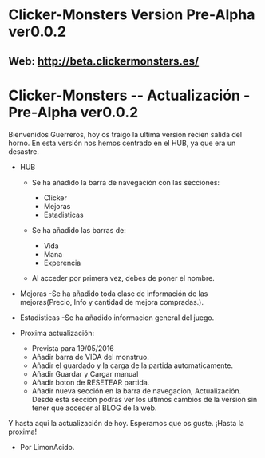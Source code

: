 # Clicker-Monsters Version Pre-Alpha ver0.0.2

Web: http://beta.clickermonsters.es/
--------------------------------------------------------------------------------------------------------------------------------------
# Clicker-Monsters -- Actualización - Pre-Alpha ver0.0.2

Bienvenidos Guerreros, hoy os traigo la ultima versión recien salida del horno. En esta versión nos hemos centrado en el HUB, ya que era un desastre. 

- HUB
  - Se ha añadido la barra de navegación con las secciones:
    - Clicker
    - Mejoras
    - Estadisticas
  
  - Se ha añadido las barras de:
    - Vida
    - Mana
    - Experencia
  
  - Al acceder por primera vez, debes de poner el nombre.

- Mejoras 
  -Se ha añadido toda clase de información de las mejoras(Precio, Info y cantidad de mejora compradas.).

- Estadisticas 
  -Se ha añadido informacion general del juego.

- Proxima actualización:
  - Prevista para 19/05/2016
  - Añadir barra de VIDA del monstruo.
  - Añadir el guardado y la carga de la partida automaticamente.
  - Añadir Guardar y Cargar manual
  - Añadir boton de RESETEAR partida.
  - Añadir nueva sección en la barra de navegacion, Actualización. Desde esta sección podras ver los ultimos cambios de la version sin    tener que acceder al BLOG de la web.

Y hasta aqui la actualización de hoy. Esperamos que os guste. ¡Hasta la proxima!
- Por LimonAcido.
